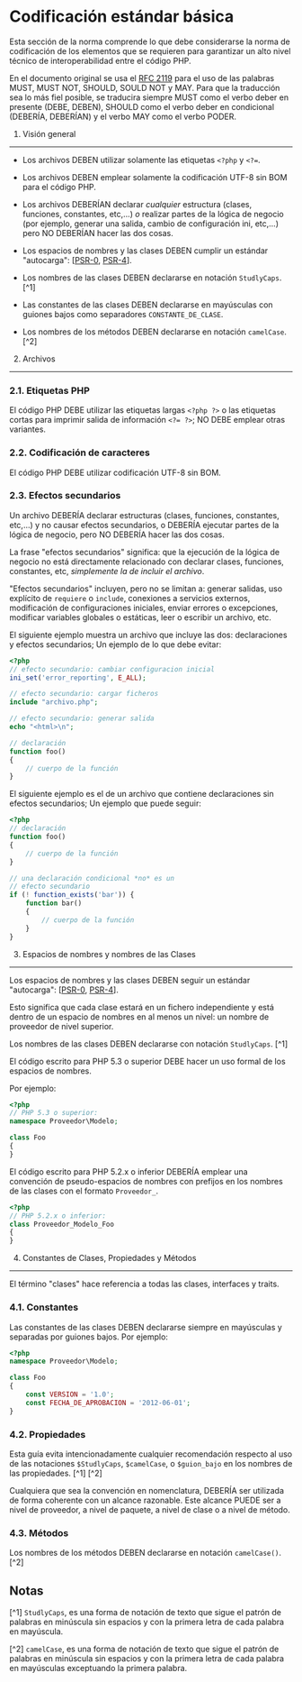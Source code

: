 Codificación estándar básica
============================

Esta sección de la norma comprende lo que debe considerarse la norma de codificación de los elementos que se requieren para garantizar un alto nivel técnico de interoperabilidad entre el código PHP.

En el documento original se usa el [RFC 2119][] para el uso de las palabras MUST, MUST NOT, SHOULD, SOULD NOT y MAY. Para que la traducción sea lo más fiel posible, se traducira siempre MUST como el verbo deber en presente (DEBE, DEBEN), SHOULD como el verbo deber en condicional (DEBERÍA, DEBERÍAN) y el verbo MAY como el verbo PODER.

[RFC 2119]: http://www.ietf.org/rfc/rfc2119.txt
[PSR-0]: https://github.com/php-fig/fig-standards/blob/master/accepted/es/PSR-0.md
[PSR-4]: https://github.com/php-fig/fig-standards/blob/master/accepted/PSR-4-autoloader.md

1. Visión general
----------------------

- Los archivos DEBEN utilizar solamente las etiquetas `<?php` y `<?=`.

- Los archivos DEBEN emplear solamente la codificación UTF-8 sin BOM para el código PHP.

- Los archivos DEBERÍAN declarar *cualquier* estructura (clases, funciones, constantes, etc,...) *o* realizar partes de la lógica de negocio (por ejemplo, generar una salida, cambio de configuración ini, etc,...) pero NO DEBERÍAN hacer las dos cosas.

- Los espacios de nombres y las clases DEBEN cumplir un estándar "autocarga": [[PSR-0][], [PSR-4][]].

- Los nombres de las clases DEBEN declararse en notación `StudlyCaps`. [^1]

- Las constantes de las clases DEBEN declararse en mayúsculas con guiones bajos como separadores `CONSTANTE_DE_CLASE`.

- Los nombres de los métodos DEBEN declararse en notación `camelCase`. [^2]

2. Archivos
--------------

### 2.1. Etiquetas PHP

El código PHP DEBE utilizar las etiquetas largas `<?php ?>` o las etiquetas cortas para imprimir salida de información `<?= ?>`; NO DEBE emplear otras variantes.

### 2.2. Codificación de caracteres

El código PHP DEBE utilizar codificación UTF-8 sin BOM.

### 2.3. Efectos secundarios

Un archivo DEBERÍA declarar estructuras (clases, funciones, constantes, etc,...) y no causar efectos secundarios, o DEBERÍA ejecutar partes de la lógica de negocio, pero NO DEBERÍA hacer las dos cosas.

La frase "efectos secundarios" significa: que la ejecución de la lógica de negocio no está directamente relacionado con declarar clases, funciones, constantes, etc, *simplemente la de incluir el archivo*.

"Efectos secundarios" incluyen, pero no se limitan a: generar salidas, uso explícito de `requiere` o `include`, conexiones a servicios externos, modificación de configuraciones iniciales, enviar errores o excepciones, modificar variables globales o estáticas, leer o escribir un archivo, etc.

El siguiente ejemplo muestra un archivo que incluye las dos: declaraciones y efectos secundarios; Un ejemplo de lo que debe evitar:

```php
<?php
// efecto secundario: cambiar configuracion inicial
ini_set('error_reporting', E_ALL);

// efecto secundario: cargar ficheros
include "archivo.php";

// efecto secundario: generar salida
echo "<html>\n";

// declaración
function foo()
{
    // cuerpo de la función
}
```

El siguiente ejemplo es el de un archivo que contiene declaraciones sin efectos secundarios; Un ejemplo que puede seguir:

```php
<?php
// declaración
function foo()
{
    // cuerpo de la función
}

// una declaración condicional *no* es un
// efecto secundario
if (! function_exists('bar')) {
    function bar()
    {
        // cuerpo de la función
    }
}
```

3. Espacios de nombres y nombres de las Clases
----------------------------------------------

Los espacios de nombres y las clases DEBEN seguir un estándar "autocarga": [[PSR-0][], [PSR-4][]].

Esto significa que cada clase estará en un fichero independiente y está dentro de un espacio de nombres en al menos un nivel: un nombre de proveedor de nivel superior.

Los nombres de las clases DEBEN declararse con notación `StudlyCaps`. [^1]

El código escrito para PHP 5.3 o superior DEBE hacer un uso formal de los espacios de nombres.

Por ejemplo:

```php
<?php
// PHP 5.3 o superior:
namespace Proveedor\Modelo;

class Foo
{
}
```

El código escrito para PHP 5.2.x o inferior DEBERÍA emplear una convención de pseudo-espacios de nombres con prefijos en los nombres de las clases con el formato `Proveedor_`.

```php
<?php
// PHP 5.2.x o inferior:
class Proveedor_Modelo_Foo
{
}
```

4. Constantes de Clases, Propiedades y Métodos
---------------------------------------------------------------

El término "clases" hace referencia a todas las clases, interfaces y traits.

### 4.1. Constantes

Las constantes de las clases DEBEN declararse siempre en mayúsculas y separadas por guiones bajos. Por ejemplo:

```php
<?php
namespace Proveedor\Modelo;

class Foo
{
    const VERSION = '1.0';
    const FECHA_DE_APROBACION = '2012-06-01';
}
```

### 4.2. Propiedades

Esta guía evita intencionadamente cualquier recomendación respecto al uso de las notaciones `$StudlyCaps`, `$camelCase`, o `$guion_bajo` en los nombres de las propiedades. [^1] [^2]

Cualquiera que sea la convención en nomenclatura, DEBERÍA ser utilizada de forma coherente con un alcance razonable. Este alcance PUEDE ser a nivel de proveedor, a nivel de paquete, a nivel de clase o a nivel de método.

### 4.3. Métodos

Los nombres de los métodos DEBEN declararse en notación `camelCase()`. [^2]

Notas
------

[^1] `StudlyCaps`, es una forma de notación de texto que sigue el patrón de palabras en minúscula sin espacios y con la primera letra de cada palabra en mayúscula.

[^2] `camelCase`, es una forma de notación de texto que sigue el patrón de palabras en minúscula sin espacios y con la primera letra de cada palabra en mayúsculas exceptuando la primera palabra.
